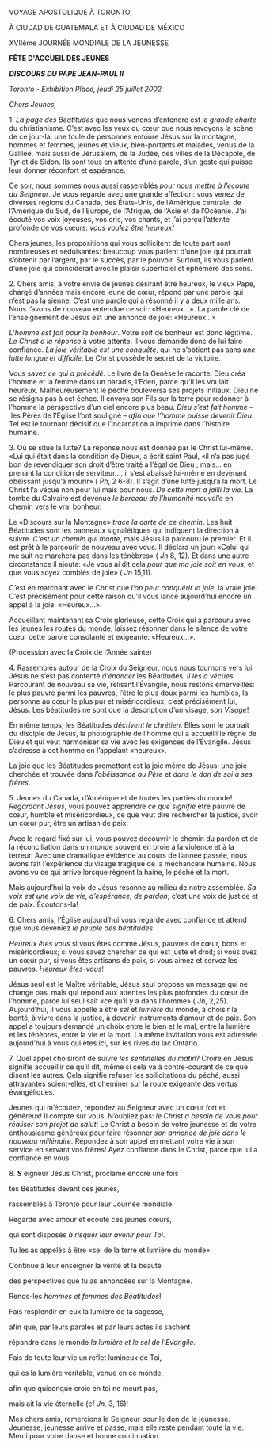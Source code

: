 VOYAGE APOSTOLIQUE À TORONTO,

À CIUDAD DE GUATEMALA ET À CIUDAD DE MÉXICO

XVIIème JOURNÉE MONDIALE DE LA JEUNESSE

**FÊTE D'ACCUEIL DES JEUNES**

***DISCOURS DU PAPE JEAN-PAUL II***

*Toronto - Exhibition Place, jeudi 25 juillet 2002*

*Chers Jeunes,*

1\. *La page des Béatitudes* que nous venons d’entendre est la *grande charte* du christianisme. C’est avec les yeux du cœur que nous revoyons la scène de ce jour-là: une foule de personnes entoure Jésus sur la montagne, hommes et femmes, jeunes et vieux, bien-portants et malades, venus de la Galilée, mais aussi de Jérusalem, de la Judée, des villes de la Décapole, de Tyr et de Sidon. Ils sont tous en attente d’une parole, d’un geste qui puisse leur donner réconfort et espérance.

Ce soir, nous sommes nous aussi rassemblés *pour nous mettre à l’écoute du Seigneur*. Je vous regarde avec une grande affection: vous venez de diverses régions du Canada, des États-Unis, de l’Amérique centrale, de l’Amérique du Sud, de l’Europe, de l’Afrique, de l’Asie et de l’Océanie. J’ai écouté vos voix joyeuses, vos cris, vos chants, et j’ai perçu l’attente profonde de vos cœurs: *vous voulez être heureux!*

Chers jeunes, les propositions qui vous sollicitent de toute part sont nombreuses et séduisantes: beaucoup vous parlent d’une joie qui pourrait s’obtenir par l’argent, par le succès, par le pouvoir. Surtout, ils vous parlent d’une joie qui coïnciderait avec le plaisir superficiel et éphémère des sens.

2\. Chers amis, à votre envie de jeunes désirant être heureux, le vieux Pape, chargé d’années mais encore jeune de cœur, répond par une parole qui n’est pas la sienne. C’est une parole qui a résonné il y a deux mille ans. Nous l’avons de nouveau entendue ce soir: «Heureux...». La parole clé de l’enseignement de Jésus est une annonce de joie: «Heureux...»

*L’homme est fait pour le bonheur*. Votre soif de bonheur est donc légitime. *Le Christ a la réponse* à votre attente. Il vous demande donc de lui faire confiance. *La joie véritable est une conquête*, qui ne s’obtient pas sans *une lutte longue et difficile*. Le Christ possède le secret de la victoire.

Vous savez *ce qui a précédé*. Le livre de la Genèse le raconte: Dieu créa l’homme et la femme dans un paradis, l’Eden, parce qu’Il les voulait heureux. Malheureusement le péché bouleversa ses projets initiaux. Dieu ne se résigna pas à cet échec. Il envoya son Fils sur la terre pour redonner à l’homme la perspective d’un ciel encore plus beau. *Dieu s’est fait homme* – les Pères de l’Église l’ont souligné – *afin que l’homme puisse devenir Dieu*. Tel est le tournant décisif que l’Incarnation a imprimé dans l’histoire humaine.

3\. Où se situe la lutte? La réponse nous est donnée par le Christ lui-même. «Lui qui était dans la condition de Dieu», a écrit saint Paul, «il n’a pas jugé bon de revendiquer son droit d’être traité à l’égal de Dieu ; mais... en prenant la condition de serviteur..., il s’est abaissé lui-même en devenant obéissant jusqu’à mourir» ( *Ph*, 2 6-8). Il s’agit d’une lutte jusqu’à la mort. Le Christ l’a vécue non pour lui mais pour nous. *De cette mort a jailli la vie*. La tombe du Calvaire est devenue *le berceau de l’humanité nouvelle* en chemin vers le vrai bonheur.

Le «Discours sur la Montagne» *trace la carte de ce chemin*. Les huit Béatitudes sont les panneaux signalétiques qui indiquent la direction à suivre. *C’est un chemin qui monte*, mais Jésus l’a parcouru le premier. Et il est prêt à le parcourir de nouveau avec vous. Il déclara un jour: «Celui qui me suit ne marchera pas dans les ténèbres» ( *Jn* 8, 12). Et dans une autre circonstance il ajouta: «Je vous ai dit cela *pour que ma joie soit en vous*, et que vous soyez comblés de joie» ( *Jn* 15,11).

C’est en marchant avec le Christ que *l’on peut conquérir la joie*, la vraie joie! C’est précisément pour cette raison qu’il vous lance aujourd’hui encore un appel à la joie: «Heureux...».

Accueillant maintenant sa Croix glorieuse, cette Croix qui a parcouru avec les jeunes les routes du monde, laissez résonner dans le silence de votre cœur cette parole consolante et exigeante: «Heureux...».

(Procession avec la Croix de l’Année sainte)

4\. Rassemblés autour de la Croix du Seigneur, nous nous tournons vers lui: Jésus ne s’est pas contenté *d’énoncer* les Béatitudes. *Il les a vécues*. Parcourant de nouveau sa vie, relisant l’Évangile, nous restons émerveillés: le plus pauvre parmi les pauvres, l’être le plus doux parmi les humbles, la personne au cœur le plus pur et miséricordieux, c’est précisément lui, Jésus. Les béatitudes ne sont que la description d’un visage, *son Visage*!

En même temps, les Béatitudes *décrivent le chrétien*. Elles sont le portrait du disciple de Jésus, la photographie de l’homme qui a accueilli le règne de Dieu et qui veut harmoniser sa vie avec les exigences de l’Évangile. Jésus s’adresse à cet homme en l’appelant «heureux».

La joie que les Béatitudes promettent est la joie même de Jésus: une joie cherchée et trouvée dans *l’obéissance au Père* et *dans le don de soi à ses frères.*

5\. Jeunes du Canada, d’Amérique et de toutes les parties du monde! *Regardant Jésus*, vous pouvez apprendre *ce que signifie* être pauvre de cœur, humble et miséricordieux, ce que veut dire rechercher la justice, avoir un cœur pur, être un artisan de paix.

Avec le regard fixé sur lui, vous pouvez découvrir le chemin du pardon et de la réconciliation dans un monde souvent en proie à la violence et à la terreur. Avec une dramatique évidence au cours de l’année passée, nous avons fait l’expérience du visage tragique de la méchanceté humaine. Nous avons vu ce qui arrive lorsque règnent la haine, le péché et la mort.

Mais aujourd’hui la voix de Jésus résonne au milieu de notre assemblée. *Sa voix est une voix de vie, d’espérance, de pardon*; c’est une voix de justice et de paix. Écoutons-la!

6\. Chers amis, l’Église aujourd’hui vous regarde avec confiance et attend que vous deveniez *le peuple des béatitudes*.

*Heureux êtes vous* si vous êtes comme Jésus, pauvres de cœur, bons et miséricordieux; si vous savez chercher ce qui est juste et droit; si vous avez un cœur pur, si vous êtes artisans de paix, si vous aimez et servez les pauvres. *Heureux êtes-vous*!

Jésus seul est le Maître véritable, Jésus seul propose un message qui ne change pas, mais qui répond aux attentes les plus profondes du cœur de l’homme, parce lui seul sait «ce qu’il y a dans l’homme» ( *Jn*, 2,25). Aujourd’hui, il vous appelle à être *sel* et *lumière* du monde, à choisir la bonté, à vivre dans la justice, à devenir instruments d’amour et de paix. Son appel a toujours demandé un choix entre le bien et le mal, entre la lumière et les ténèbres, entre la vie et la mort. La même invitation vous est adressée aujourd’hui à vous qui êtes ici, sur les rives du lac Ontario.

7\. Quel appel choisiront de suivre *les sentinelles du matin*? Croire en Jésus signifie accueillir ce qu’il dit, même si cela va à contre-courant de ce que disent les autres. Cela signifie refuser les sollicitations du péché, aussi attrayantes soient-elles, et cheminer sur la route exigeante des vertus évangéliques.

Jeunes qui m’écoutez, répondez au Seigneur avec un cœur fort et généreux! Il compte sur vous. N’oubliez pas: *le Christ a besoin de vous pour réaliser son projet de salut*! Le Christ a besoin de votre jeunesse et de votre enthousiasme généreux pour faire résonner *son annonce de joie dans le nouveau millénaire*. Répondez à son appel en mettant votre vie à son service en servant vos frères! Ayez confiance dans le Christ, parce que lui a confiance en vous.

8\. ***S*** eigneur Jésus Christ, proclame encore une fois

tes Béatitudes devant ces jeunes,

rassemblés à Toronto pour leur Journée mondiale.

Regarde avec amour et écoute ces jeunes cœurs,

qui sont disposés *à risquer leur avenir pour Toi*.

Tu les as appelés à être «sel de la terre et lumière du monde».

Continue à leur enseigner la vérité et la beauté

des perspectives que tu as annoncées sur la Montagne.

Rends-les *hommes et femmes des Béatitudes*!

Fais resplendir en eux la lumière de ta sagesse,

afin que, par leurs paroles et par leurs actes ils sachent

répandre dans le monde *la lumière et le sel de l’Évangile*.

Fais de toute leur vie un reflet lumineux de Toi,

qui es la lumière véritable, venue en ce monde,

afin que quiconque croie en toi ne meurt pas,

mais ait la vie éternelle (cf *Jn,* 3, 16)!

Mes chers amis, remercions le Seigneur pour le don de la jeunesse. Jeunesse, jeunesse arrive et passe, mais elle reste pendant toute la vie. Merci pour votre danse et bonne continuation.